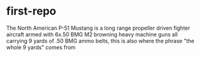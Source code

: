 # first-repo
The North American P-51 Mustang is a long range propeller driven fighter aircraft armed with 6x.50 BMG M2 browning heavy machine guns all carrying 9 yards of .50 BMG ammo belts, this is also
where the phrase "the whole 9 yards" comes from